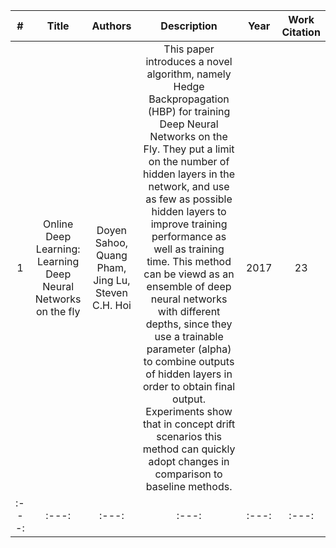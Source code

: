 
| # | Title | Authors | Description | Year | Work Citation |
| :---: | :---: | :---: | :---: | :---: | :---: |
| 1 | Online Deep Learning: Learning Deep Neural Networks on the fly | Doyen Sahoo, Quang Pham, Jing Lu, Steven C.H. Hoi | This paper introduces a novel algorithm, namely Hedge Backpropagation (HBP) for training Deep Neural Networks on the Fly. They put a limit on the number of hidden layers in the network, and use as few as possible hidden layers to improve training performance as well as training time. This method can be viewd as an ensemble of deep neural networks with different depths, since they use a trainable parameter (alpha) to combine outputs of hidden layers in order to obtain final output. Experiments show that in concept drift scenarios this method can quickly adopt changes in comparison to baseline methods. | 2017 | 23 |
| :---: | :---: | :---: | :---: | :---: | :---: |
